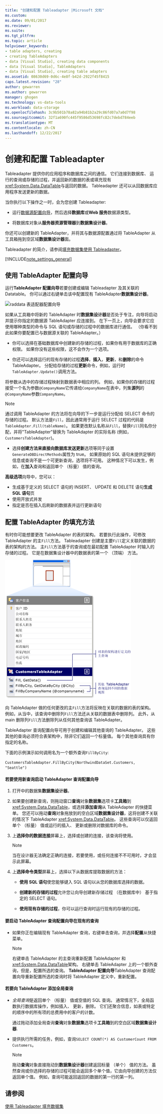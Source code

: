 ```yaml
---
title: "创建和配置 Tableadapter |Microsoft 文档"
ms.custom: 
ms.date: 09/01/2017
ms.reviewer: 
ms.suite: 
ms.tgt_pltfrm: 
ms.topic: article
helpviewer_keywords:
- table adapters, creating
- creating TableAdapters
- data [Visual Studio], creating data components
- data [Visual Studio], TableAdapters
- data [Visual Studio], creating table adapters
ms.assetid: 08630d69-0d6c-4e8f-b42d-2922f45f8415
caps.latest.revision: "28"
author: gewarren
ms.author: gewarren
manager: ghogen
ms.technology: vs-data-tools
ms.workload: data-storage
ms.openlocfilehash: 3c9b501b78a82a94b81b2a29c86fd07a7a0d7f98
ms.sourcegitcommit: 32f1a690fc445f9586d53698fc82c7debd784eeb
ms.translationtype: MT
ms.contentlocale: zh-CN
ms.lasthandoff: 12/22/2017
---
```

# <a name="create-and-configure-tableadapters"></a>创建和配置 Tableadapter
Tableadapter 提供你的应用程序和数据库之间的通信。 它们连接到数据库、 运行的查询或存储的过程，并返回新的数据的表或填充现有<xref:System.Data.DataTable>与返回的数据。 Tableadapter 还可以从回数据库应用程序发送更新的数据。  
  
当你执行以下操作之一时，会为您创建 Tableadapter:  
  
-   运行[数据源配置向导](../data-tools/media/data-source-configuration-wizard.png)，然后选择**数据库**或**Web 服务**数据源类型。  
  
-   将数据库对象从**服务器资源管理器**到**数据集设计器**。  
  
你还可以创建新的 TableAdapter，并将其与数据源配置通过将 TableAdapter 从工具箱拖到空区域**数据集设计器**面。  
  
Tableadapter 的简介，请参阅[填充数据集使用 Tableadapter](../data-tools/fill-datasets-by-using-tableadapters.md)。  
  
[!INCLUDE[note_settings_general](../data-tools/includes/note_settings_general_md.md)]  
  
## <a name="use-the-tableadapter-configuration-wizard"></a>使用 TableAdapter 配置向导  
运行**TableAdapter 配置向导**若要创建或编辑 Tableadapter 及其关联的 Datatable。 你可以通过右键单击该中配置现有 TableAdapter**数据集设计器**。  
  
![raddata 表适配器配置向导](../data-tools/media/raddata-table-adapter-configuration-wizard.png "raddata 表适配器配置向导")  
  
如果从工具箱中将新的 TableAdapter 时**数据集设计器**是否处于专注，向导将启动并提示你指定的数据源 TableAdapter 应连接到。 在下一页上，向导会要求它应使用哪种类型的命令与 SQL 语句或存储的过程中的数据库进行通信。 （你看不到此如果你要配置已与数据源关联的 TableAdapter。）  
  
-   你可以选择在基础数据库中创建新的存储的过程，如果你有用于数据库的正确权限。 如果你没有这些权限，这不会作为一个选项。  
  
-   你还可以选择运行的现有存储的过程**选择**，**插入**，**更新**，和**删除**的命令TableAdapter。 分配给存储的过程**更新**命令，例如，运行时`TableAdapter.Update()`调用方法。  
  
将参数从选中的存储过程映射到数据表中相应的列。 例如，如果你的存储的过程接受一个名为参数`@CompanyName`它传递给`CompanyName`在表中，列集**源列**的`@CompanyName`参数`CompanyName`。  
  
> [!NOTE]
>  通过调用 TableAdapter 的方法将在向导的下一步是运行分配给 SELECT 命令的存储的过程。 默认方法是`Fill`，因此通常用于运行 SELECT 过程的代码是`TableAdapter.Fill(tableName)`。 如果更改默认名称从`Fill`，替换`Fill`同名你分配，并将"TableAdapter"替换为 TableAdapter 的实际名称 (例如， `CustomersTableAdapter`)。  
  
-   选择**创建方法来直接向数据库发送更新**选项等同于设置`GenerateDBDirectMethods`属性为 true。 如果原始的 SQL 语句未提供足够的信息或查询不是一个可更新查询，选项将不可用。 这种情况下可以发生，例如，在**加入**查询和返回单个 （标量） 值的查询。  
  
**高级选项**向导中，您可以：  
- 生成基于定义的 SELECT 语句的 INSERT、 UPDATE 和 DELETE 语句**生成 SQL 语句**页
- 使用开放式并发
- 指定是否在插入后刷新的数据表并运行更新语句  
  
## <a name="configure-a-tableadapters-fill-method"></a>配置 TableAdapter 的填充方法  
有时你可能想要更改 TableAdapter 的表的架构。 若要执行此操作，可修改 TableAdapter 的主`Fill`方法。 Tableadapter 创建是主要`Fill`定义关联的数据的表的架构的方法。 主`Fill`方法基于的查询或在最初配置 TableAdapter 时输入的存储的过程。 它是在数据集设计器中的数据表的第一个 （顶端） 方法。  
  
![使用多个查询的 TableAdapter](../data-tools/media/tableadapter.gif "TableAdapter")  
  
向 TableAdapter 做的任何更改的主`Fill`方法将反映在关联的数据的表的架构。 例如，从当中，该查询中删除列`Fill`方法还从关联的数据表中删除列。 此外，从 main 删除列`Fill`方法删除列从任何其他查询该 TableAdapter。  
  
TableAdapter 查询配置向导可用于创建和编辑其他查询的 TableAdapter。 这些其他的查询必须符合表架构中，除非它们返回一个标量值。  每个其他查询具有你指定的名称。  
 
下面的示例演示如何调用名为一个额外查询`FillByCity`:  
 
`CustomersTableAdapter.FillByCity(NorthwindDataSet.Customers, "Seattle")`  
  
#### <a name="to-start-the-tableadapter-query-configuration-wizard-with-a-new-query"></a>若要使用新查询启动 TableAdapter 查询配置向导  
  
1.  打开中的数据集**数据集设计器**。  
  
2.  如果要创建新查询，则拖动窗口**查询**对象**数据集**选项卡**工具箱**到<xref:System.Data.DataTable>，或选择**添加查询**从 TableAdapter 的快捷菜单。 您还可以拖动**查询**对象拖放到的空白区域**数据集设计器**，这将创建不关联的情况下 TableAdapter <xref:System.Data.DataTable>。 这些查询可以仅返回单个 （标量） 值或运行的插入、 更新或删除对数据库的命令。  
  
3.  上**选择你的数据连接**屏幕上，选择或创建的连接，该查询将使用。  
  
    > [!NOTE]
    >  当在设计器无法确定正确的连接，若要使用，或任何连接不不可用时，才会显示此屏幕。  
  
4.  上**选择命令类型**屏幕上，选择以下从数据库提取数据的方法：  
  
    -   **使用 SQL 语句**使您能够键入 SQL 语句以从您的数据库选择的数据。  
  
    -   **创建新的存储的过程**允许您让向导创建新存储过程 （在数据库中） 基于指定的 SELECT 语句。  
  
    -   **使用现有存储的过程**，你可以运行查询时运行现有的存储的过程。  
  
#### <a name="to-start-the-tableadapter-query-configuration-wizard-on-an-existing-query"></a>要启动 TableAdapter 查询配置向导在现有的查询  
  
-   如果你正在编辑现有 TableAdapter 查询，右键单击查询，并选择**配置**从快捷菜单。  
  
    > [!NOTE]
    >  右键单击 TableAdapter 的主查询重新配置 TableAdapter 和<xref:System.Data.DataTable>架构。 右键单击 TableAdapter 上的一个额外查询，但是，配置所选的查询。 **TableAdapter 配置向导**TableAdapter 查询配置向导重新配置所选的查询时将 TableAdapter 定义中，重新配置。  
  
#### <a name="to-add-a-global--query-to-a-tableadapter"></a>若要向 TableAdapter 添加全局查询  
  
-   *全局查询*是返回单个 （标量） 值或空值的 SQL 查询。 通常情况下，全局函数执行数据库操作，例如插入、 更新，删除。 它们还聚合信息，如表或特定的顺序中的所有项的总费用中的客户的计数。  
  
     通过拖动添加全局查询**查询**对象**数据集**选项卡**工具箱**到的空白区域**数据集设计器**.  
  
-   提供执行所需的任务，例如，查询`SELECT COUNT(*) AS CustomerCount FROM Customers`。  
  
    > [!NOTE]
    >  拖动**查询**对象直接拖动到**数据集设计器**创建返回标量 （单个） 值的方法。 虽然查询或你选择的存储的过程可能会返回多个单个值，它由向导创建的方法仅返回单个值。 例如，查询可能返回返回的数据的第一行的第一列。

## <a name="see-also"></a>请参阅
[使用 Tableadapter 填充数据集](../data-tools/fill-datasets-by-using-tableadapters.md)